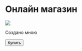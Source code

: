 
<html lang="ru">
<head>
   
   <meta https-equiv="X-UA- Compatible" content="ie=edge">      
 </head>
 <body>
          <div id="main">
                 <h1>Онлайн  магазин</h1>
                 <img  src="https://cdn-icons-png.flaticon.com/512/3595/3595455.png">
                <p>Создано мною</p>
                 <button id="buy">Купить</button>
          </div>
 </body>
 </html>         
